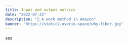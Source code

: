 ```yaml
---
title: Input and output metrics
date: "2022-07-23"
description: "🙇 A work method in Amazon"
banner: "https://static2.overio.space/why-fiber.jpg"
---
```


sss
